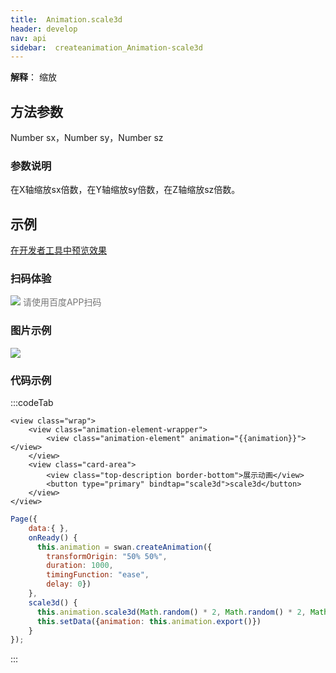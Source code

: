 ```yaml
---
title:  Animation.scale3d
header: develop
nav: api
sidebar:  createanimation_Animation-scale3d
---
```


**解释**： 缩放

 
## 方法参数 
 Number sx，Number sy，Number sz

### 参数说明

 在X轴缩放sx倍数，在Y轴缩放sy倍数，在Z轴缩放sz倍数。
## 示例

<a href="swanide://fragment/a14dbdab55b3b138e98cbd3000e0750c1574216841113" title="在开发者工具中预览效果" target="_self">在开发者工具中预览效果</a> 

### 扫码体验

<div class='scan-code-container'>
    <img src="https://b.bdstatic.com/miniapp/assets/images/doc_demo/scale3d.png" class="demo-qrcode-image" />
    <font color=#777 12px>请使用百度APP扫码</font>
</div>

###  图片示例  
<div class="m-doc-custom-examples">
    <div class="m-doc-custom-examples-correct">
        <img src="https://b.bdstatic.com/miniapp/images/scale3d.gif">
    </div>
    <div class="m-doc-custom-examples-correct">
        <img src=" ">
    </div>
    <div class="m-doc-custom-examples-correct">
        <img src=" ">
    </div>     
</div>
 
### 代码示例 



:::codeTab

``` swan
<view class="wrap">
    <view class="animation-element-wrapper">
        <view class="animation-element" animation="{{animation}}"></view>
    </view>
    <view class="card-area">
        <view class="top-description border-bottom">展示动画</view>
        <button type="primary" bindtap="scale3d">scale3d</button>
    </view>
</view>
```
 

```js
Page({
    data:{ },
    onReady() {
      this.animation = swan.createAnimation({
        transformOrigin: "50% 50%",
        duration: 1000,
        timingFunction: "ease",
        delay: 0})
    },
    scale3d() {
      this.animation.scale3d(Math.random() * 2, Math.random() * 2, Math.random() * 2).step()
      this.setData({animation: this.animation.export()})
    }
});
```
:::